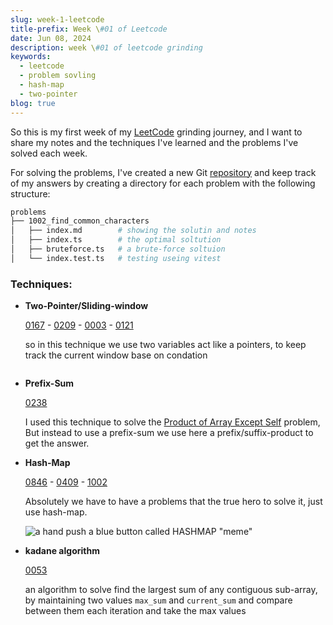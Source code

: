 ```yaml
---
slug: week-1-leetcode
title-prefix: Week \#01 of Leetcode
date: Jun 08, 2024
description: week \#01 of leetcode grinding
keywords:
  - leetcode
  - problem sovling
  - hash-map
  - two-pointer
blog: true
---
```


So this is my first week of my [LeetCode](/leetcode) grinding journey, and I want
to share my notes and the techniques I've learned and the problems I've solved 
each week.

For solving the problems, I've created a new Git [repository](https://github.com/22mahmoud/leetcode)
and keep track of my answers by creating a directory for each problem with the 
following structure:

```bash
problems
├── 1002_find_common_characters
│   ├── index.md        # showing the solutin and notes
│   ├── index.ts        # the optimal soltution
│   ├── bruteforce.ts   # a brute-force soltuion
│   └── index.test.ts   # testing useing vitest
```

### Techniques: 

- **Two-Pointer/Sliding-window**

  [0167](/leetcode/problems/167_two_sum_ii_input_array_is_sorted) - [0209](/leetcode/problems/209_minimum_size_subarray_sum/) - [0003](/leetcode/problems/3_longest_substring_without_repeating_characters) - [0121](/leetcode/problems/121_best_time_to_buy_and_sell_stock)

  so in this technique we use two variables act like a pointers, to keep track
  the current window base on condation
  ```

- **Prefix-Sum**

  [0238](/leetcode/problems/232_product_of_array_except_self)

  I used this technique to solve the [Product of Array Except Self](/leetcode/problems/232_product_of_array_except_self)
  problem, But instead to use a prefix-sum we use here a prefix/suffix-product
  to get the answer.

- **Hash-Map**

  [0846](/leetcode/problems/846_hand_of_straights/) - [0409](/leetcode/problems/409_longest_palindrome/) - [1002](/leetcode/problems/1002_find_common_characters)

  Absolutely we have to have a problems that the true hero to solve it,
  just use hash-map.
    
  ![a hand push a blue button called HASHMAP "meme"](./hashmap-meme.jpg)

- **kadane algorithm**

  [0053](/leetcode/problems/53_maximum_subarray/)

  an algorithm to solve find the largest sum of any contiguous sub-array, by
  maintaining two values `max_sum` and `current_sum` and compare between them
  each iteration and take the max values


  
  
